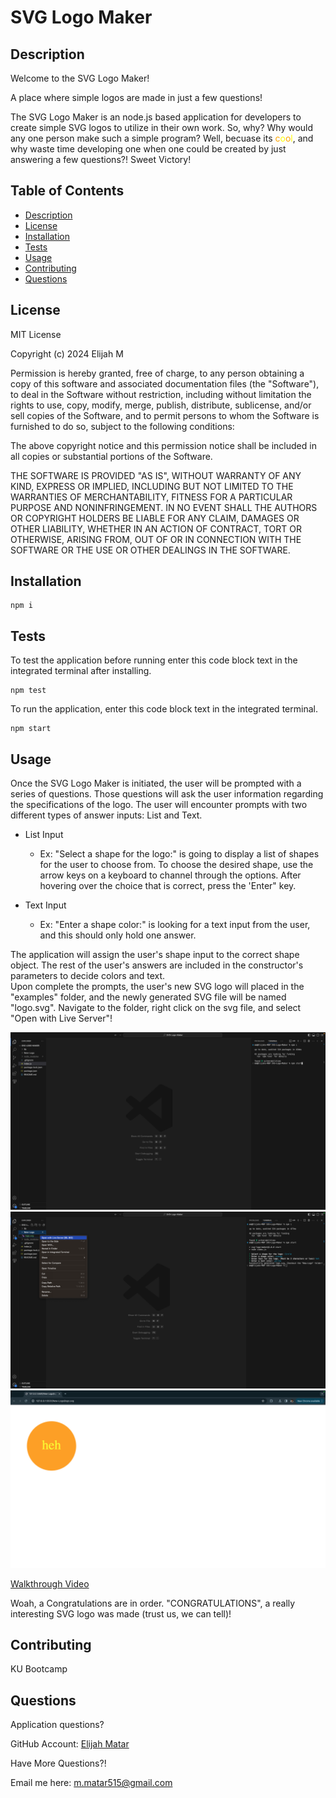 # SVG Logo Maker   

## Description

  Welcome to the SVG Logo Maker!<br />
  
  
  A place where simple logos are made in just a few questions!

  The SVG Logo Maker is an node.js based application for developers to create simple SVG logos to utilize in their own work.
  So, why? Why would any one person make such a simple program? Well, becuase its <span style="color:orange">c</span><span style="color:yellow">o</span><span style="color:orange">o</span><span style="color:yellow">l</span>, and why waste time developing one when one could be created by just answering a few questions?! Sweet Victory!

## Table of Contents
  - [Description](#description)
  - [License](#license)
  - [Installation](#installation)
  - [Tests](#tests)
  - [Usage](#usage)
  - [Contributing](#contributing)
  - [Questions](#questions)

## License 

MIT License

Copyright (c) 2024 Elijah M

Permission is hereby granted, free of charge, to any person obtaining a copy
of this software and associated documentation files (the "Software"), to deal
in the Software without restriction, including without limitation the rights
to use, copy, modify, merge, publish, distribute, sublicense, and/or sell
copies of the Software, and to permit persons to whom the Software is
furnished to do so, subject to the following conditions:

The above copyright notice and this permission notice shall be included in all
copies or substantial portions of the Software.

THE SOFTWARE IS PROVIDED "AS IS", WITHOUT WARRANTY OF ANY KIND, EXPRESS OR
IMPLIED, INCLUDING BUT NOT LIMITED TO THE WARRANTIES OF MERCHANTABILITY,
FITNESS FOR A PARTICULAR PURPOSE AND NONINFRINGEMENT. IN NO EVENT SHALL THE
AUTHORS OR COPYRIGHT HOLDERS BE LIABLE FOR ANY CLAIM, DAMAGES OR OTHER
LIABILITY, WHETHER IN AN ACTION OF CONTRACT, TORT OR OTHERWISE, ARISING FROM,
OUT OF OR IN CONNECTION WITH THE SOFTWARE OR THE USE OR OTHER DEALINGS IN THE
SOFTWARE.

## Installation

    npm i

## Tests 

To test the application before running enter this code block text in the integrated terminal after installing.

    npm test

To run the application, enter this code block text in the integrated terminal.

    npm start
    

## Usage

Once the SVG Logo Maker is initiated, the user will be prompted with a series of questions. Those questions will ask the user information regarding the specifications of the logo. The user will encounter prompts with two different types of answer inputs: List and Text.<br /> 

- List Input
  - Ex: "Select a shape for the logo:" is going to display a list of shapes for the user to choose from. To choose the desired shape, use the arrow keys on a keyboard to channel through the options. After hovering over the choice that is correct, press the 'Enter" key.<br />

- Text Input
   - Ex: "Enter a shape color:" is looking for a text input from the user, and this should only hold one answer.

The application will assign the user's shape input to the correct shape object. The rest of the user's answers are included in the constructor's parameters to decide colors and text.<br />
Upon complete the prompts, the user's new SVG logo will placed in the "examples" folder, and the newly generated SVG file will be named "logo.svg".
Navigate to the folder, right click on the svg file, and select "Open with Live Server"!

![Screenshot1](/lib/images/Start.png)
![Screenshot2](/lib/images/Generated%20SVG%20Logo.png)
![Screenshot3](/lib/images/SVG_example.png)


<a href="https://drive.google.com/file/d/1Byl3l06A2OKy17BYpfc_i02P2kefxTnt/view" target="_blank">Walkthrough Video</a>
<br />

Woah, a Congratulations are in order. "CONGRATULATIONS", a really interesting SVG logo was made (trust us, we can tell)!


## Contributing 

  KU Bootcamp


## Questions
  Application questions? 
  
  GitHub Account: <a href="https://github.com/emmatar" target="_blank">Elijah Matar</a>

  Have More Questions?!

  Email me here: m.matar515@gmail.com
  